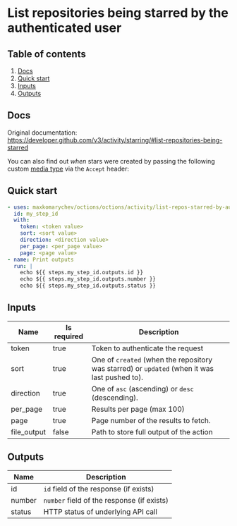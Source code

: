 # List repositories being starred by the authenticated user

## Table of contents

1. [Docs](#docs)
1. [Quick start](#quick-start)
1. [Inputs](#inputs)
1. [Outputs](#outputs)

<a name="quick-start" ></a>
## Docs

Original documentation: https://developer.github.com/v3/activity/starring/#list-repositories-being-starred

You can also find out _when_ stars were created by passing the following custom [media type](https://developer.github.com/v3/media/) via the `Accept` header:


<a name="quick start" ></a>
## Quick start

```yaml
- uses: maxkomarychev/octions/octions/activity/list-repos-starred-by-authenticated-user@master
  id: my_step_id
  with:
    token: <token value>
    sort: <sort value>
    direction: <direction value>
    per_page: <per_page value>
    page: <page value>
- name: Print outputs
  run: |
    echo ${{ steps.my_step_id.outputs.id }}
    echo ${{ steps.my_step_id.outputs.number }}
    echo ${{ steps.my_step_id.outputs.status }}
```


<a name="inputs" ></a>
## Inputs

| Name | Is required | Description |
|---|---|---|
|token|true|Token to authenticate the request
|sort|true|One of `created` (when the repository was starred) or `updated` (when it was last pushed to).
|direction|true|One of `asc` (ascending) or `desc` (descending).
|per_page|true|Results per page (max 100)
|page|true|Page number of the results to fetch.
|file_output|false|Path to store full output of the action

<a name="outputs" ></a>
## Outputs

| Name | Description |
|---|---|
|id|`id` field of the response (if exists)|
|number|`number` field of the response (if exists)|
|status|HTTP status of underlying API call|

